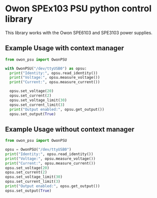 # Owon SPEx103 PSU python control library
This library works with the Owon SPE6103 and SPE3103 power supplies.

## Example Usage with context manager
```python
from owon_psu import OwonPSU

with OwonPSU("/dev/ttyUSB0") as opsu:
  print("Identity:", opsu.read_identity())
  print("Voltage:", opsu.measure_voltage())
  print("Current:", opsu.measure_current())

  opsu.set_voltage(20)
  opsu.set_current(2)
  opsu.set_voltage_limit(30)
  opsu.set_current_limit(3)
  print("Output enabled:", opsu.get_output())
  opsu.set_output(True)
```

## Example Usage without context manager
```python
from owon_psu import OwonPSU

opsu = OwonPSU("/dev/ttyUSB0")
print("Identity:", opsu.read_identity())
print("Voltage:", opsu.measure_voltage())
print("Current:", opsu.measure_current())
opsu.set_voltage(20)
opsu.set_current(2)
opsu.set_voltage_limit(30)
opsu.set_current_limit(3)
print("Output enabled:", opsu.get_output())
opsu.set_output(True)
```